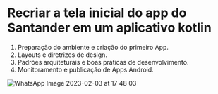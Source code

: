 # Recriar a tela inicial do app do Santander em um aplicativo kotlin
1. Preparação do ambiente e criação do primeiro App.
3. Layouts e diretrizes de design.
4. Padrões arquiteturais e boas práticas de desenvolvimento.
5. Monitoramento e publicação de Apps Android.

![WhatsApp Image 2023-02-03 at 17 48 03](https://user-images.githubusercontent.com/72028645/216708018-0d2908a2-fd1b-45ab-9300-16aa7c621a07.jpeg)
